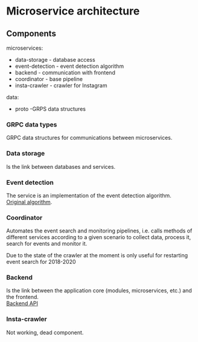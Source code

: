# Microservice architecture



## Components

microservices: 
- data-storage - database access
- event-detection - event detection algorithm
- backend - communication with frontend
- coordinator - base pipeline
- insta-crawler - crawler for Instagram

data: 
- proto -GRPS data structures

### GRPC data types
GRPC data structures for communications between microservices.

### Data storage

Is the link between databases and services.

### Event detection 

The service is an implementation of the event detection algorithm.
<br>[Original algorithm](https://dl.acm.org/doi/10.1145/3282866.3282867).

### Coordinator

Automates the event search and monitoring pipelines, i.e. calls methods of different services 
according to a given scenario to collect data, process it, search for events and monitor it.

Due to the state of the crawler at the moment is only useful for restarting event search for 2018-2020

### Backend 

Is the link between the application core (modules, microservices, etc.) and the frontend.
<br>[Backend API](backend/README.md)

### Insta-crawler

Not working, dead component.